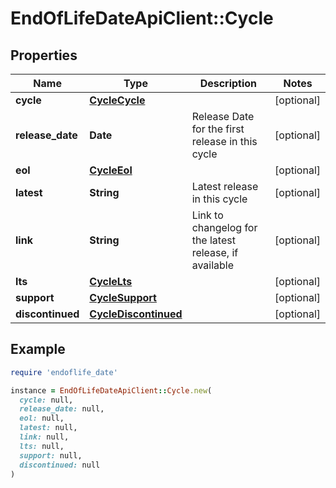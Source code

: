 # EndOfLifeDateApiClient::Cycle

## Properties

| Name | Type | Description | Notes |
| ---- | ---- | ----------- | ----- |
| **cycle** | [**CycleCycle**](CycleCycle.md) |  | [optional] |
| **release_date** | **Date** | Release Date for the first release in this cycle | [optional] |
| **eol** | [**CycleEol**](CycleEol.md) |  | [optional] |
| **latest** | **String** | Latest release in this cycle | [optional] |
| **link** | **String** | Link to changelog for the latest release, if available | [optional] |
| **lts** | [**CycleLts**](CycleLts.md) |  | [optional] |
| **support** | [**CycleSupport**](CycleSupport.md) |  | [optional] |
| **discontinued** | [**CycleDiscontinued**](CycleDiscontinued.md) |  | [optional] |

## Example

```ruby
require 'endoflife_date'

instance = EndOfLifeDateApiClient::Cycle.new(
  cycle: null,
  release_date: null,
  eol: null,
  latest: null,
  link: null,
  lts: null,
  support: null,
  discontinued: null
)
```

